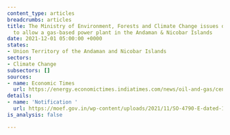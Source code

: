 ```yaml
---
content_type: articles
breadcrumbs: articles
title: The Ministry of Environment, Forests and Climate Change issues draft notifications
  to allow a gas-based power plant in the Andaman & Nicobar Islands
date: 2021-12-01 05:00:00 +0000
states:
- Union Territory of the Andaman and Nicobar Islands
sectors:
- Climate Change
subsectors: []
sources:
- name: Economic Times
  url: https://energy.economictimes.indiatimes.com/news/oil-and-gas/centre-to-tweak-coastal-regulation-laws-for-gas-based-power-plant-at-andaman-nicobar-islands/87864970
details:
- name: 'Notification '
  url: https://moef.gov.in/wp-content/uploads/2021/11/SO-4790-E-dated-18-11-2021.pdf
is_analysis: false

---
```

